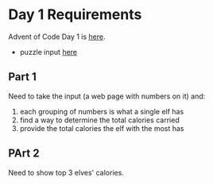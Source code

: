 # Day 1 Requirements

Advent of Code Day 1 is [here](https://adventofcode.com/2022/day/1).
- puzzle input [here](https://adventofcode.com/2022/day/1/input)

## Part 1
Need to take the input (a web page with numbers on it) and:
1. each grouping of numbers is what a single elf has
2. find a way to determine the total calories carried
3. provide the total calories the elf with the most has

## PArt 2

Need to show top 3 elves' calories.